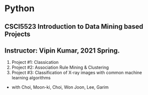 # Python

## CSCI5523 Introduction to Data Mining based Projects
## Instructor: Vipin Kumar, 2021 Spring.

1. Project  #1: Classication 
2. Project  #2: Association Rule Mining & Clustering
3. Project  #3: Classification of X-ray images with common machine learning algorithms 
  - with Choi, Moon-ki, Choi, Won Joon, Lee, Garim


